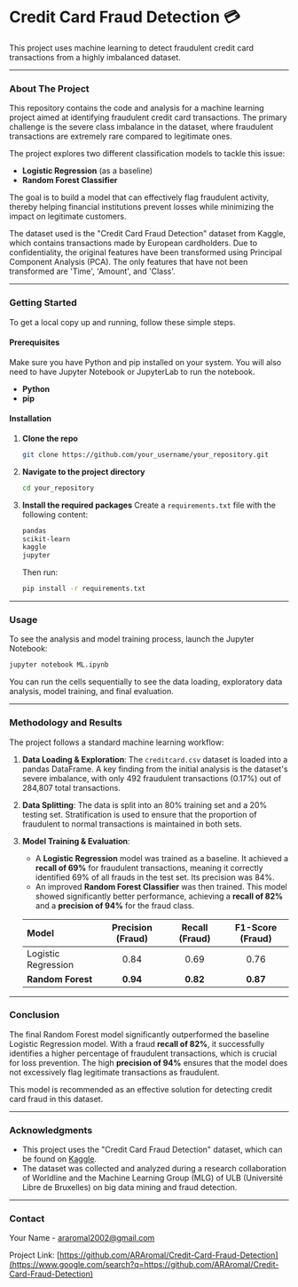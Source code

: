 # Credit Card Fraud Detection 💳

This project uses machine learning to detect fraudulent credit card transactions from a highly imbalanced dataset.

-----

### About The Project

This repository contains the code and analysis for a machine learning project aimed at identifying fraudulent credit card transactions. The primary challenge is the severe class imbalance in the dataset, where fraudulent transactions are extremely rare compared to legitimate ones.

The project explores two different classification models to tackle this issue:

  * **Logistic Regression** (as a baseline)
  * **Random Forest Classifier**

The goal is to build a model that can effectively flag fraudulent activity, thereby helping financial institutions prevent losses while minimizing the impact on legitimate customers.

The dataset used is the "Credit Card Fraud Detection" dataset from Kaggle, which contains transactions made by European cardholders. Due to confidentiality, the original features have been transformed using Principal Component Analysis (PCA). The only features that have not been transformed are 'Time', 'Amount', and 'Class'.

-----

### Getting Started

To get a local copy up and running, follow these simple steps.

#### Prerequisites

Make sure you have Python and pip installed on your system. You will also need to have Jupyter Notebook or JupyterLab to run the notebook.

  * **Python**
  * **pip**

#### Installation

1.  **Clone the repo**
    ```sh
    git clone https://github.com/your_username/your_repository.git
    ```
2.  **Navigate to the project directory**
    ```sh
    cd your_repository
    ```
3.  **Install the required packages**
    Create a `requirements.txt` file with the following content:
    ```txt
    pandas
    scikit-learn
    kaggle
    jupyter
    ```
    Then run:
    ```sh
    pip install -r requirements.txt
    ```

-----

### Usage

To see the analysis and model training process, launch the Jupyter Notebook:

```sh
jupyter notebook ML.ipynb
```

You can run the cells sequentially to see the data loading, exploratory data analysis, model training, and final evaluation.

-----

### Methodology and Results

The project follows a standard machine learning workflow:

1.  **Data Loading & Exploration**: The `creditcard.csv` dataset is loaded into a pandas DataFrame. A key finding from the initial analysis is the dataset's severe imbalance, with only 492 fraudulent transactions (0.17%) out of 284,807 total transactions.

2.  **Data Splitting**: The data is split into an 80% training set and a 20% testing set. Stratification is used to ensure that the proportion of fraudulent to normal transactions is maintained in both sets.

3.  **Model Training & Evaluation**:

      * A **Logistic Regression** model was trained as a baseline. It achieved a **recall of 69%** for fraudulent transactions, meaning it correctly identified 69% of all frauds in the test set. Its precision was 84%.
      * An improved **Random Forest Classifier** was then trained. This model showed significantly better performance, achieving a **recall of 82%** and a **precision of 94%** for the fraud class.

    | Model | Precision (Fraud) | Recall (Fraud) | F1-Score (Fraud) |
    | :--- | :---: | :---: | :---: |
    | Logistic Regression | 0.84 | 0.69 | 0.76 |
    | **Random Forest** | **0.94** | **0.82** | **0.87** |

-----

### Conclusion

The final Random Forest model significantly outperformed the baseline Logistic Regression model. With a fraud **recall of 82%**, it successfully identifies a higher percentage of fraudulent transactions, which is crucial for loss prevention. The high **precision of 94%** ensures that the model does not excessively flag legitimate transactions as fraudulent.

This model is recommended as an effective solution for detecting credit card fraud in this dataset.

-----

### Acknowledgments

  * This project uses the "Credit Card Fraud Detection" dataset, which can be found on [Kaggle](https://www.kaggle.com/datasets/mlg-ulb/creditcardfraud).
  * The dataset was collected and analyzed during a research collaboration of Worldline and the Machine Learning Group (MLG) of ULB (Université Libre de Bruxelles) on big data mining and fraud detection.

-----

### Contact

Your Name - araromal2002@gmail.com

Project Link: [https://github.com/ARAromal/Credit-Card-Fraud-Detection](https://www.google.com/search?q=https://github.com/ARAromal/Credit-Card-Fraud-Detection)

